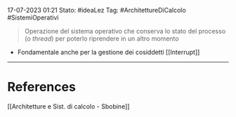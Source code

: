 17-07-2023 01:21
Stato: #ideaLez 
Tag: #ArchitettureDiCalcolo #SistemiOperativi

> Operazione del sistema operativo che conserva lo stato del processo (o *thread*) per poterlo riprendere in un altro momento

- Fondamentale anche per la gestione dei cosiddetti [[Interrupt]]



---
# References 
[[Architetture e Sist. di calcolo - Sbobine]]
